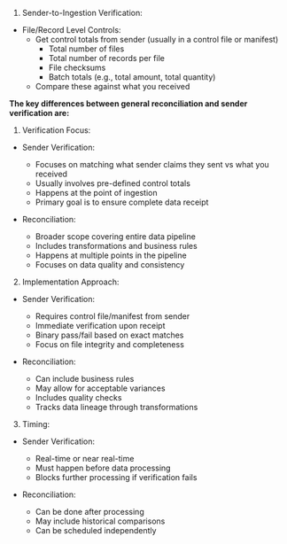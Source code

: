 1. Sender-to-Ingestion Verification:
- File/Record Level Controls:
  - Get control totals from sender (usually in a control file or manifest)
    - Total number of files
    - Total number of records per file
    - File checksums
    - Batch totals (e.g., total amount, total quantity)
  - Compare these against what you received

**The key differences between general reconciliation and sender verification are:**
1. Verification Focus:
- Sender Verification: 
  - Focuses on matching what sender claims they sent vs what you received
  - Usually involves pre-defined control totals
  - Happens at the point of ingestion
  - Primary goal is to ensure complete data receipt

- Reconciliation:
  - Broader scope covering entire data pipeline
  - Includes transformations and business rules
  - Happens at multiple points in the pipeline
  - Focuses on data quality and consistency

2. Implementation Approach:
- Sender Verification:
  - Requires control file/manifest from sender
  - Immediate verification upon receipt
  - Binary pass/fail based on exact matches
  - Focus on file integrity and completeness

- Reconciliation:
  - Can include business rules
  - May allow for acceptable variances
  - Includes quality checks
  - Tracks data lineage through transformations

3. Timing:
- Sender Verification:
  - Real-time or near real-time
  - Must happen before data processing
  - Blocks further processing if verification fails

- Reconciliation:
  - Can be done after processing
  - May include historical comparisons
  - Can be scheduled independently
